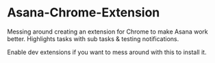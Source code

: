 # Asana-Chrome-Extension
Messing around creating an extension for Chrome to make Asana work better. Highlights tasks with sub tasks &amp; testing notifications.

Enable dev extensions if you want to mess around with this to install it.
